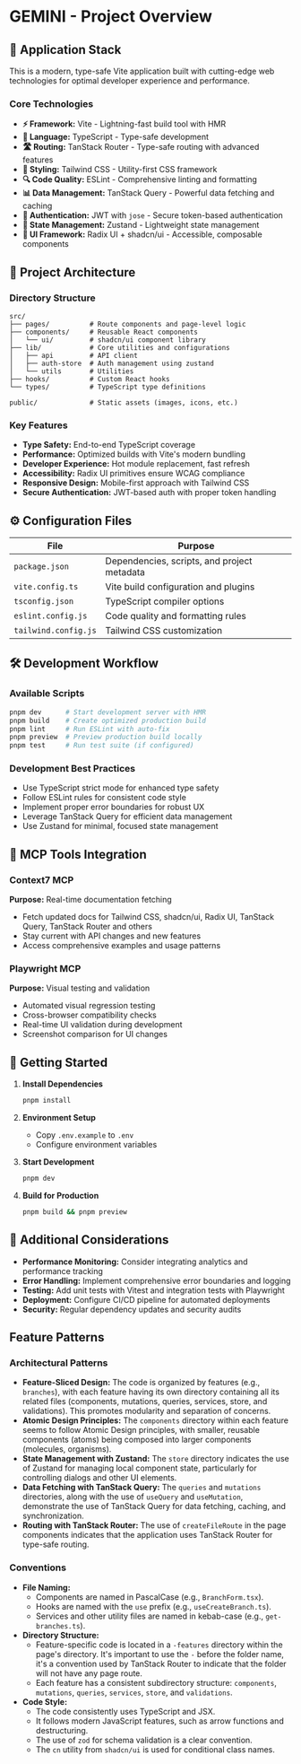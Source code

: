 # GEMINI - Project Overview

## 🚀 Application Stack

This is a modern, type-safe Vite application built with cutting-edge web technologies for optimal developer experience and performance.

### Core Technologies
- **⚡ Framework:** Vite - Lightning-fast build tool with HMR
- **📘 Language:** TypeScript - Type-safe development
- **🛣️ Routing:** TanStack Router - Type-safe routing with advanced features
- **🎨 Styling:** Tailwind CSS - Utility-first CSS framework
- **🔍 Code Quality:** ESLint - Comprehensive linting and formatting
- **📊 Data Management:** TanStack Query - Powerful data fetching and caching
- **🔐 Authentication:** JWT with `jose` - Secure token-based authentication
- **🏪 State Management:** Zustand - Lightweight state management
- **🧩 UI Framework:** Radix UI + shadcn/ui - Accessible, composable components

## 📁 Project Architecture

### Directory Structure
```
src/
├── pages/          # Route components and page-level logic
├── components/     # Reusable React components
│   └── ui/         # shadcn/ui component library
├── lib/            # Core utilities and configurations
│   ├── api         # API client
│   ├── auth-store  # Auth management using zustand
│   └── utils       # Utilities
├── hooks/          # Custom React hooks
└── types/          # TypeScript type definitions

public/             # Static assets (images, icons, etc.)
```

### Key Features
- **Type Safety:** End-to-end TypeScript coverage
- **Performance:** Optimized builds with Vite's modern bundling
- **Developer Experience:** Hot module replacement, fast refresh
- **Accessibility:** Radix UI primitives ensure WCAG compliance
- **Responsive Design:** Mobile-first approach with Tailwind CSS
- **Secure Authentication:** JWT-based auth with proper token handling

## ⚙️ Configuration Files

| File | Purpose |
|------|---------|
| `package.json` | Dependencies, scripts, and project metadata |
| `vite.config.ts` | Vite build configuration and plugins |
| `tsconfig.json` | TypeScript compiler options |
| `eslint.config.js` | Code quality and formatting rules |
| `tailwind.config.js` | Tailwind CSS customization |

## 🛠️ Development Workflow

### Available Scripts
```bash
pnpm dev      # Start development server with HMR
pnpm build    # Create optimized production build
pnpm lint     # Run ESLint with auto-fix
pnpm preview  # Preview production build locally
pnpm test     # Run test suite (if configured)
```

### Development Best Practices
- Use TypeScript strict mode for enhanced type safety
- Follow ESLint rules for consistent code style
- Implement proper error boundaries for robust UX
- Leverage TanStack Query for efficient data management
- Use Zustand for minimal, focused state management

## 🧰 MCP Tools Integration

### Context7 MCP
**Purpose:** Real-time documentation fetching
- Fetch updated docs for Tailwind CSS, shadcn/ui, Radix UI, TanStack Query, TanStack Router and others
- Stay current with API changes and new features
- Access comprehensive examples and usage patterns

### Playwright MCP
**Purpose:** Visual testing and validation
- Automated visual regression testing
- Cross-browser compatibility checks
- Real-time UI validation during development
- Screenshot comparison for UI changes

## 🎯 Getting Started

1. **Install Dependencies**
   ```bash
   pnpm install
   ```

2. **Environment Setup**
   - Copy `.env.example` to `.env`
   - Configure environment variables

3. **Start Development**
   ```bash
   pnpm dev
   ```

4. **Build for Production**
   ```bash
   pnpm build && pnpm preview
   ```

## 🔧 Additional Considerations

- **Performance Monitoring:** Consider integrating analytics and performance tracking
- **Error Handling:** Implement comprehensive error boundaries and logging
- **Testing:** Add unit tests with Vitest and integration tests with Playwright
- **Deployment:** Configure CI/CD pipeline for automated deployments
- **Security:** Regular dependency updates and security audits

## Feature Patterns

### Architectural Patterns

*   **Feature-Sliced Design:** The code is organized by features (e.g., `branches`), with each feature having its own directory containing all its related files (components, mutations, queries, services, store, and validations). This promotes modularity and separation of concerns.
*   **Atomic Design Principles:** The `components` directory within each feature seems to follow Atomic Design principles, with smaller, reusable components (atoms) being composed into larger components (molecules, organisms).
*   **State Management with Zustand:** The `store` directory indicates the use of Zustand for managing local component state, particularly for controlling dialogs and other UI elements.
*   **Data Fetching with TanStack Query:** The `queries` and `mutations` directories, along with the use of `useQuery` and `useMutation`, demonstrate the use of TanStack Query for data fetching, caching, and synchronization.
*   **Routing with TanStack Router:** The use of `createFileRoute` in the page components indicates that the application uses TanStack Router for type-safe routing.

### Conventions

*   **File Naming:**
    *   Components are named in PascalCase (e.g., `BranchForm.tsx`).
    *   Hooks are named with the `use` prefix (e.g., `useCreateBranch.ts`).
    *   Services and other utility files are named in kebab-case (e.g., `get-branches.ts`).
*   **Directory Structure:**
    *   Feature-specific code is located in a `-features` directory within the page's directory. It's important to use the `-` before the folder name, it's a convention used by TanStack Router to indicate that the folder will not have any page route.
    *   Each feature has a consistent subdirectory structure: `components`, `mutations`, `queries`, `services`, `store`, and `validations`.
*   **Code Style:**
    *   The code consistently uses TypeScript and JSX.
    *   It follows modern JavaScript features, such as arrow functions and destructuring.
    *   The use of `zod` for schema validation is a clear convention.
    *   The `cn` utility from `shadcn/ui` is used for conditional class names.
